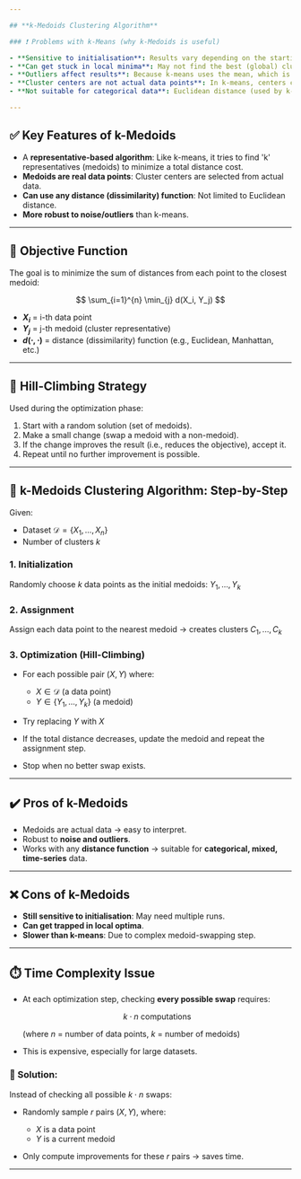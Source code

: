 ```yaml
---

## **k-Medoids Clustering Algorithm**

### ❗ Problems with k-Means (why k-Medoids is useful)

- **Sensitive to initialisation**: Results vary depending on the starting points.
- **Can get stuck in local minima**: May not find the best (global) clustering.
- **Outliers affect results**: Because k-means uses the mean, which is easily skewed.
- **Cluster centers are not actual data points**: In k-means, centers can be "imaginary".
- **Not suitable for categorical data**: Euclidean distance (used by k-means) doesn’t work well with categories.

---
```


## ✅ Key Features of k-Medoids

- A **representative-based algorithm**: Like k-means, it tries to find 'k' representatives (medoids) to minimize a total distance cost.
- **Medoids are real data points**: Cluster centers are selected from actual data.
- **Can use any distance (dissimilarity) function**: Not limited to Euclidean distance.
- **More robust to noise/outliers** than k-means.

---

## 🎯 Objective Function

The goal is to minimize the sum of distances from each point to the closest medoid:

$$
\sum_{i=1}^{n} \min_{j} d(X_i, Y_j)
$$

- **$X_i$** = i-th data point
- **$Y_j$** = j-th medoid (cluster representative)
- **$d(⋅,⋅)$** = distance (dissimilarity) function (e.g., Euclidean, Manhattan, etc.)

---

## 🧗 Hill-Climbing Strategy

Used during the optimization phase:

1. Start with a random solution (set of medoids).
2. Make a small change (swap a medoid with a non-medoid).
3. If the change improves the result (i.e., reduces the objective), accept it.
4. Repeat until no further improvement is possible.

---

## 🧮 k-Medoids Clustering Algorithm: Step-by-Step

Given:

- Dataset $\mathcal{D} = \{X_1, ..., X_n\}$
- Number of clusters $k$

### **1. Initialization**

Randomly choose $k$ data points as the initial medoids: $Y_1, ..., Y_k$

### **2. Assignment**

Assign each data point to the nearest medoid → creates clusters $C_1, ..., C_k$

### **3. Optimization (Hill-Climbing)**

- For each possible pair $(X, Y)$ where:

  - $X \in \mathcal{D}$ (a data point)
  - $Y \in \{Y_1, ..., Y_k\}$ (a medoid)

- Try replacing $Y$ with $X$
- If the total distance decreases, update the medoid and repeat the assignment step.
- Stop when no better swap exists.

---

## ✔️ Pros of k-Medoids

- Medoids are actual data → easy to interpret.
- Robust to **noise and outliers**.
- Works with any **distance function** → suitable for **categorical, mixed, time-series** data.

---

## ❌ Cons of k-Medoids

- **Still sensitive to initialisation**: May need multiple runs.
- **Can get trapped in local optima**.
- **Slower than k-means**: Due to complex medoid-swapping step.

---

## ⏱️ Time Complexity Issue

- At each optimization step, checking **every possible swap** requires:

  $$
  k \cdot n \text{ computations}
  $$

  (where $n$ = number of data points, $k$ = number of medoids)

- This is expensive, especially for large datasets.

### 🔧 Solution:

Instead of checking all possible $k \cdot n$ swaps:

- Randomly sample $r$ pairs $(X, Y)$, where:

  - $X$ is a data point
  - $Y$ is a current medoid

- Only compute improvements for these $r$ pairs → saves time.

---
